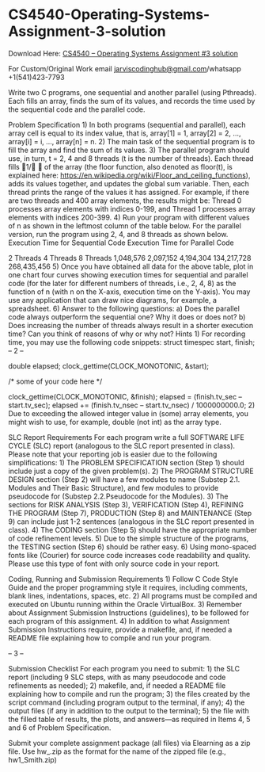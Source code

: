 # CS4540-Operating-Systems-Assignment-3-solution

Download Here: [CS4540 – Operating Systems Assignment #3 solution](https://jarviscodinghub.com/assignment/cs4540-operating-systems-assignment-3-solution/)

For Custom/Original Work email jarviscodinghub@gmail.com/whatsapp +1(541)423-7793

Write two C programs, one sequential and another parallel (using Pthreads). Each fills an array, finds the sum of its values, and records the time used by the sequential code and the parallel code.

Problem Specification 1) In both programs (sequential and parallel), each array cell is equal to its index value, that is, array[1] = 1, array[2] = 2, …, array[i] = i, …, array[n] = n. 2) The main task of the sequential program is to fill the array and find the sum of its values. 3) The parallel program should use, in turn, t = 2, 4 and 8 threads (t is the number of threads). Each thread fills 1/  of the array (the floor function, also denoted as floor(t), is explained here: https://en.wikipedia.org/wiki/Floor_and_ceiling_functions), adds its values together, and updates the global sum variable.
Then, each thread prints the range of the values it has assigned. For example, if there are two threads and 400 array elements, the results might be:
Thread 0 processes array elements with indices 0-199, and Thread 1 processes array elements with indices 200-399. 4) Run your program with different values of n as shown in the leftmost column of the table below. For the parallel version, run the program using 2, 4, and 8 threads as shown below.
Execution Time for Sequential Code
Execution Time for Parallel Code

2 Threads 4 Threads 8 Threads
1,048,576
2,097,152
4,194,304
134,217,728
268,435,456
5) Once you have obtained all data for the above table, plot in one chart four curves showing execution times for sequential and parallel code (for the later for different numbers of threads, i.e., 2, 4, 8) as the function of n (with n on the X-axis, execution time on the Y-axis). You may use any application that can draw nice diagrams, for example, a spreadsheet. 6) Answer to the following questions: a) Does the parallel code always outperform the sequential one? Why it does or does not? b) Does increasing the number of threads always result in a shorter execution time? Can you think of reasons of why or why not?
Hints 1) For recording time, you may use the following code snippets:
struct timespec start, finish;
– 2 –

double elapsed; clock_gettime(CLOCK_MONOTONIC, &start);

/* some of your code here */

clock_gettime(CLOCK_MONOTONIC, &finish); elapsed = (finish.tv_sec – start.tv_sec); elapsed += (finish.tv_nsec – start.tv_nsec) / 1000000000.0;
2) Due to exceeding the allowed integer value in (some) array elements, you might wish to use, for example, double (not int) as the array type.

SLC Report Requirements
For each program write a full SOFTWARE LIFE CYCLE (SLC) report (analogous to the SLC report presented in class).
Please note that your reporting job is easier due to the following simplifications: 1) The PROBLEM SPECIFICATION section (Step 1) should include just a copy of the given problem(s). 2) The PROGRAM STRUCTURE DESIGN section (Step 2) will have a few modules to name (Substep 2.1. Modules and Their Basic Structure), and few modules to provide pseudocode for (Substep 2.2.Pseudocode for the Modules). 3) The sections for RISK ANALYSIS (Step 3), VERIFICATION (Step 4), REFINING THE PROGRAM (Step 7), PRODUCTION (Step 8) and MAINTENANCE (Step 9) can include just 1-2 sentences (analogous in the SLC report presented in class). 4) The CODING section (Step 5) should have the appropriate number of code refinement levels. 5) Due to the simple structure of the programs, the TESTING section (Step 6) should be rather easy. 6) Using mono-spaced fonts like (Courier) for source code increases code readability and quality. Please use this type of font with only source code in your report.

Coding, Running and Submission Requirements 1) Follow C Code Style Guide and the proper programming style it requires, including comments, blank lines, indentations, spaces, etc. 2) All programs must be compiled and executed on Ubuntu running within the Oracle VirtualBox. 3) Remember about Assignment Submission Instructions (guidelines), to be followed for each program of this assignment. 4) In addition to what Assignment Submission Instructions require, provide a makefile, and, if needed a README file explaining how to compile and run your program.

– 3 –

Submission Checklist
For each program you need to submit: 1) the SLC report (including 9 SLC steps, with as many pseudocode and code refinements as needed); 2) makefile, and, if needed a README file explaining how to compile and run the program; 3) the files created by the script command (including program output to the terminal, if any); 4) the output files (if any in addition to the output to the terminal); 5) the file with the filled table of results, the plots, and answers—as required in Items 4, 5 and 6 of Problem Specification.

Submit your complete assignment package (all files) via Elearning as a zip file. Use hw_.zip as the format for the name of the zipped file (e.g., hw1_Smith.zip)
